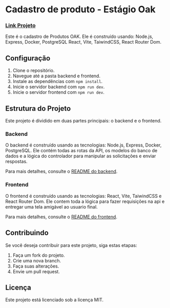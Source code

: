 # Cadastro de produto - Estágio Oak

### [Link Projeto](https://github.com/diegorogerssa/cadastro-de-produtos-estagio-OAK)

Este é o cadastro de Produtos OAK. Ele é construído usando: Node.js, Express, Docker, PostgreSQL React, Vite, TaiwindCSS, React Router Dom.

## Configuração

1. Clone o repositório.
2. Navegue até a pasta backend e frontend.
3. Instale as dependências com `npm install`.
4. Inicie o servidor backend com `npm run dev`.
5. Inicie o servidor frontend com `npm run dev`.

## Estrutura do Projeto

Este projeto é dividido em duas partes principais: o backend e o frontend.

### Backend

O backend é construído usando as tecnologias: Node.js, Express, Docker, PostgreSQL. Ele contém todas as rotas da API, os modelos do banco de dados e a lógica do controlador para manipular as solicitações e enviar respostas.

Para mais detalhes, consulte o [README do backend](https://github.com/diegorogerssa/cadastro-de-produtos-estagio-OAK/blob/main/backend/readme.md).

### Frontend

O frontend é construído usando as tecnologias:  React, Vite, TaiwindCSS e React Router Dom. Ele contem toda a lógica para fazer requisições na api e entregar uma tela amigável ao usuario final.

Para mais detalhes, consulte o [README do frontend](https://github.com/diegorogerssa/cadastro-de-produtos-estagio-OAK/blob/main/frontend/README.md).

## Contribuindo

Se você deseja contribuir para este projeto, siga estas etapas:

1. Faça um fork do projeto.
2. Crie uma nova branch.
3. Faça suas alterações.
4. Envie um pull request.

## Licença

Este projeto está licenciado sob a licença MIT.
